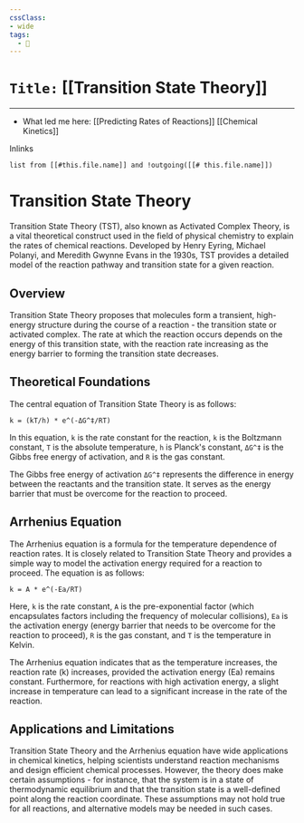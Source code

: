 ```yaml
---
cssClass:
- wide
tags:
  - 🧪
---
```


# `Title:` [[Transition State Theory]]
--- 

- What led me here: [[Predicting Rates of Reactions]] [[Chemical Kinetics]]

Inlinks
```dataview 
list from [[#this.file.name]] and !outgoing([[# this.file.name]]) 
```

# Transition State Theory

Transition State Theory (TST), also known as Activated Complex Theory, is a vital theoretical construct used in the field of physical chemistry to explain the rates of chemical reactions. Developed by Henry Eyring, Michael Polanyi, and Meredith Gwynne Evans in the 1930s, TST provides a detailed model of the reaction pathway and transition state for a given reaction.

## Overview

Transition State Theory proposes that molecules form a transient, high-energy structure during the course of a reaction - the transition state or activated complex. The rate at which the reaction occurs depends on the energy of this transition state, with the reaction rate increasing as the energy barrier to forming the transition state decreases.

## Theoretical Foundations

The central equation of Transition State Theory is as follows:

```
k = (kT/h) * e^(-ΔG^‡/RT)
```

In this equation, `k` is the rate constant for the reaction, `k` is the Boltzmann constant, `T` is the absolute temperature, `h` is Planck's constant, `ΔG^‡` is the Gibbs free energy of activation, and `R` is the gas constant.

The Gibbs free energy of activation `ΔG^‡` represents the difference in energy between the reactants and the transition state. It serves as the energy barrier that must be overcome for the reaction to proceed.

## Arrhenius Equation

The Arrhenius equation is a formula for the temperature dependence of reaction rates. It is closely related to Transition State Theory and provides a simple way to model the activation energy required for a reaction to proceed. The equation is as follows:

```
k = A * e^(-Ea/RT)
```

Here, `k` is the rate constant, `A` is the pre-exponential factor (which encapsulates factors including the frequency of molecular collisions), `Ea` is the activation energy (energy barrier that needs to be overcome for the reaction to proceed), `R` is the gas constant, and `T` is the temperature in Kelvin.

The Arrhenius equation indicates that as the temperature increases, the reaction rate (k) increases, provided the activation energy (Ea) remains constant. Furthermore, for reactions with high activation energy, a slight increase in temperature can lead to a significant increase in the rate of the reaction.

## Applications and Limitations

Transition State Theory and the Arrhenius equation have wide applications in chemical kinetics, helping scientists understand reaction mechanisms and design efficient chemical processes. However, the theory does make certain assumptions - for instance, that the system is in a state of thermodynamic equilibrium and that the transition state is a well-defined point along the reaction coordinate. These assumptions may not hold true for all reactions, and alternative models may be needed in such cases.
